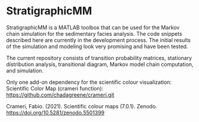 # StratigraphicMM

StratigraphicMM is a MATLAB toolbox that can be used for the Markov chain simulation for the sedimentary facies analysis. The code snippets described here are currently in the development process. The initial results of the simulation and modeling look very promising and have been tested. 

The current repository consists of transition probability matrices, stationary distribution analysis, transitional diagram, Markov model chain computation, and simulation. 

Only one add-on dependency for the scientific colour visualization:
Scientific Color Map (crameri function): https://github.com/chadagreene/crameri.git

Crameri, Fabio. (2021). Scientific colour maps (7.0.1). Zenodo. https://doi.org/10.5281/zenodo.5501399

